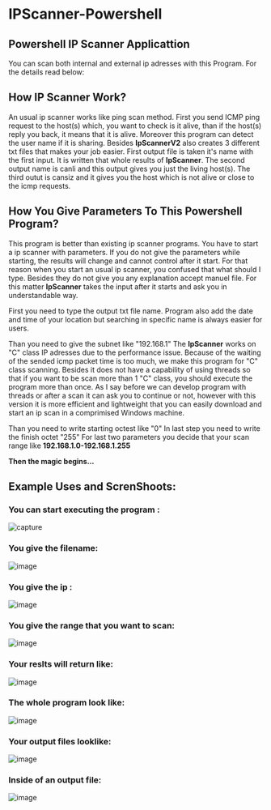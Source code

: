 # IPScanner-Powershell

## Powershell IP Scanner Applicattion

You can scan both internal and external ip adresses with this Program. For the details read below:

## How IP Scanner Work?
An usual ip scanner works like ping scan method. First you send ICMP ping request to the host(s) which, you want to check is it alive, than if the host(s) reply you back, it means that it is alive. Moreover this program can detect the user name if it is sharing. Besides **IpScannerV2** also creates 3 different txt files that makes your job easier. First output file is taken it's name with the first input. It is written that whole results of **IpScanner**. The second output name is canli and this output gives you just the living host(s). The third outut is cansiz and it gives you the host which is not alive or close to the icmp requests.  


## How You Give Parameters To This Powershell Program?
This program is better than existing ip scanner programs. You have to start a ip scanner with parameters. If you do not give the parameters while starting, the results will change and cannot control after it start. For that reason when you start an usual ip scanner, you confused that what should I type. Besides they do not give you any explanation accept manuel file. For this matter **IpScanner** takes the input after it starts and ask you in understandable way. 

First you need to type the output txt file name. Program also add the date and time of your location but searching in specific name is always easier for users. 

Than you need to give the subnet like "192.168.1" The **IpScanner** works on "C" class IP adresses due to the performance issue. Because of the waiting of the sended icmp packet time is too much, we make this program for "C" class scanning. Besides it does not have a capability of using threads so that if you want to be scan more than 1 "C" class, you should execute the program more than once. As I say before we can develop program with threads or after a scan it can ask you to continue or not, however with this version it is more efficient and lightweight that you can easily download and start an ip scan in a comprimised Windows machine. 

Than you need to write starting octest like "0"
In last step you need to write the finish octet "255"
For last two parameters you decide that your scan range like **192.168.1.0-192.168.1.255**

**Then the magic begins...**
## Example Uses and ScrenShoots:

### You can start executing the program :

![capture](https://user-images.githubusercontent.com/23013987/38173477-d683f532-35c7-11e8-9fba-a9c9ab9eb24e.JPG)

### You give the filename:

![image](https://user-images.githubusercontent.com/23013987/38173505-1a1bd10c-35c8-11e8-9470-019f761d1d36.png)


### You give the ip :

![image](https://user-images.githubusercontent.com/23013987/38173525-3f672ec0-35c8-11e8-922f-9dd6bdf787fd.png)

### You give the range that you want to scan:

![image](https://user-images.githubusercontent.com/23013987/38173540-6fcb5276-35c8-11e8-8da9-33cf0351459e.png)

### Your reslts will return like:

![image](https://user-images.githubusercontent.com/23013987/38173557-a8369300-35c8-11e8-8d3a-c1ef59bb1dfc.png)

### The whole program look like:

![image](https://user-images.githubusercontent.com/23013987/38173609-dc1bbe06-35c9-11e8-8cbc-ad2d07744f7c.png)


### Your output files looklike:

![image](https://user-images.githubusercontent.com/23013987/38173575-fbabfb1a-35c8-11e8-858a-e031d4766a43.png)


### Inside of an output file:

![image](https://user-images.githubusercontent.com/23013987/38173579-12deb49e-35c9-11e8-9047-382f8d59646a.png)






